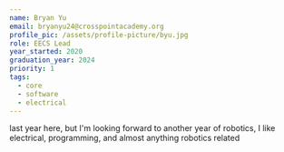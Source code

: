 ```yaml
---
name: Bryan Yu
email: bryanyu24@crosspointacademy.org
profile_pic: /assets/profile-picture/byu.jpg
role: EECS Lead
year_started: 2020
graduation_year: 2024
priority: 1
tags:
  - core
  - software
  - electrical
---
```

last year here, but I'm looking forward to another year of robotics, I like electrical, programming, and almost anything robotics related